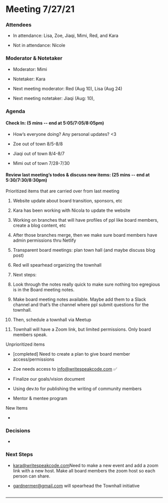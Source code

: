 # Meeting 7/27/21

### Attendees

-   In attendance: Lisa, Zoe, Jiaqi, Mimi, Red, and Kara
    
-   Not in attendance: Nicole
    

### Moderator & Notetaker

-   Moderator: Mimi
    
-   Notetaker: Kara
    
-   Next meeting moderator: Red (Aug 10), Lisa (Aug 24)
    
-   Next meeting notetaker: Jiaqi (Aug: 10),
    

### Agenda

#### Check In: (5 mins -- end at 5:05/7:05/8:05pm)

-   How’s everyone doing? Any personal updates? <3
    

-   Zoe out of town 8/5-8/8
    
-   Jiaqi out of town 8/4-8/7
    
-   Mimi out of town 7/28-7/30
    

#### Review last meeting’s todos & discuss new items: (25 mins -- end at 5:30/7:30/8:30pm)

Prioritized items that are carried over from last meeting

1.  Website update about board transition, sponsors, etc
    

1.  Kara has been working with Nicola to update the website
    
2.  Working on branches that will have profiles of ppl like board members, create a blog content, etc
    
3.  After those branches merge, then we make sure board members have admin permissions thru Netlify
    

3.  Transparent board meetings: plan town hall (and maybe discuss blog post)
    

1.  Red will spearhead organizing the townhall
    

1.  Next steps:
    

1.  Look through the notes really quick to make sure nothing too egregious is in the Board meeting notes.
    
2.  Make board meeting notes available. Maybe add them to a Slack channel and that’s the channel where ppl submit questions for the townhall.
    
3.  Then, schedule a townhall via Meetup
    
4.  Townhall will have a Zoom link, but limited permissions. Only board members speak.
    

Unprioritized items

-   [completed] Need to create a plan to give board member access/permissions
    

-   Zoe needs access to info@writespeakcode.com ✅
    

-   Finalize our goals/vision document
    
-   Using dev.to for publishing the writing of community members
    
-   Mentor & mentee program
    

New Items

-     
    

### Decisions

-     
    

### Next Steps

-   [kara@writespeakcode.com](mailto:kara@writespeakcode.com)Need to make a new event and add a zoom link with a new host. Make all board members the zoom host so each person can share.
    
-   [gardnermer@gmail.com](mailto:gardnermer@gmail.com) will spearhead the Townhall initiative
    

## 

---